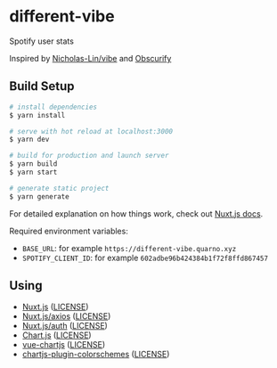 # different-vibe

Spotify user stats

Inspired by [Nicholas-Lin/vibe](https://github.com/Nicholas-Lin/vibe) and [Obscurify](https://github.com/alexolivero/Obscurify)

## Build Setup

```bash
# install dependencies
$ yarn install

# serve with hot reload at localhost:3000
$ yarn dev

# build for production and launch server
$ yarn build
$ yarn start

# generate static project
$ yarn generate
```

For detailed explanation on how things work, check out [Nuxt.js docs](https://nuxtjs.org).

Required environment variables:

* `BASE_URL`: for example `https://different-vibe.quarno.xyz`
* `SPOTIFY_CLIENT_ID`: for example `602adbe96b424384b1f72f8ffd867457`

## Using

* [Nuxt.js](https://github.com/nuxt/nuxt.js) ([LICENSE](https://raw.githubusercontent.com/nuxt/nuxt.js/dev/LICENSE))
* [Nuxt.js/axios](https://github.com/nuxt-community/axios-module) ([LICENSE](https://raw.githubusercontent.com/nuxt-community/axios-module/master/LICENSE))
* [Nuxt.js/auth](https://github.com/nuxt-community/auth-module) ([LICENSE](https://raw.githubusercontent.com/nuxt-community/auth-module/dev/LICENSE))
* [Chart.js](https://github.com/chartjs/Chart.js) ([LICENSE](https://raw.githubusercontent.com/chartjs/Chart.js/master/LICENSE.md))
* [vue-chartjs](https://github.com/apertureless/vue-chartjs) ([LICENSE](https://raw.githubusercontent.com/apertureless/vue-chartjs/develop/LICENSE.txt))
* [chartjs-plugin-colorschemes](https://github.com/nagix/chartjs-plugin-colorschemes) ([LICENSE](https://raw.githubusercontent.com/nagix/chartjs-plugin-colorschemes/master/LICENSE.md))
